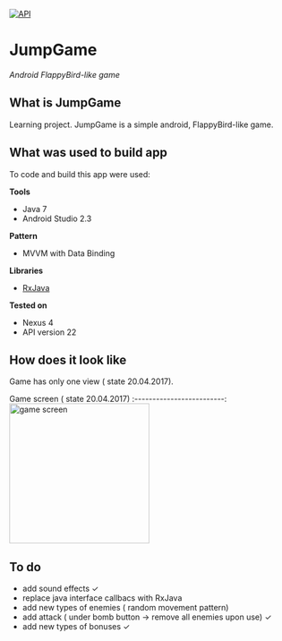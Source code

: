 [![API](https://img.shields.io/badge/API-16%2B-brightgreen.svg?style=plastic)](https://android-arsenal.com/api?level=16)
# JumpGame
*Android FlappyBird-like game*

## What is JumpGame
Learning project.
JumpGame is a simple android, FlappyBird-like game.

## What was used to build app
To code and build this app were used:

**Tools**
* Java 7
* Android Studio 2.3

**Pattern**
* MVVM with Data Binding

**Libraries**
* <a href="https://github.com/ReactiveX/RxJava" title="GraphView">RxJava</a>

**Tested on**
* Nexus 4
* API version 22

## How does it look like
Game has only one view ( state 20.04.2017).

Game screen ( state 20.04.2017)
:-------------------------:
<img src="https://rawgit.com/GregoryIwanek/JumpGame/master/pictures/State_of_game_20.04.2017.png" title="game screen" height="250" />

## To do
* add sound effects ✓
* replace java interface callbacs with RxJava
* add new types of enemies ( random movement pattern)
* add attack ( under bomb button -> remove all enemies upon use) ✓
* add new types of bonuses ✓

